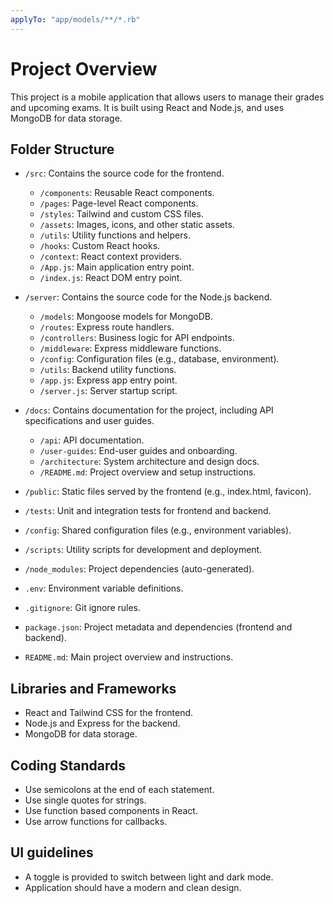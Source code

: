```yaml
---
applyTo: "app/models/**/*.rb"
---
```


# Project Overview

This project is a mobile application that allows users to manage their grades and upcoming exams. It is built using React and Node.js, and uses MongoDB for data storage.

## Folder Structure

- `/src`: Contains the source code for the frontend.
  - `/components`: Reusable React components.
  - `/pages`: Page-level React components.
  - `/styles`: Tailwind and custom CSS files.
  - `/assets`: Images, icons, and other static assets.
  - `/utils`: Utility functions and helpers.
  - `/hooks`: Custom React hooks.
  - `/context`: React context providers.
  - `/App.js`: Main application entry point.
  - `/index.js`: React DOM entry point.

- `/server`: Contains the source code for the Node.js backend.
  - `/models`: Mongoose models for MongoDB.
  - `/routes`: Express route handlers.
  - `/controllers`: Business logic for API endpoints.
  - `/middleware`: Express middleware functions.
  - `/config`: Configuration files (e.g., database, environment).
  - `/utils`: Backend utility functions.
  - `/app.js`: Express app entry point.
  - `/server.js`: Server startup script.

- `/docs`: Contains documentation for the project, including API specifications and user guides.
  - `/api`: API documentation.
  - `/user-guides`: End-user guides and onboarding.
  - `/architecture`: System architecture and design docs.
  - `/README.md`: Project overview and setup instructions.

- `/public`: Static files served by the frontend (e.g., index.html, favicon).

- `/tests`: Unit and integration tests for frontend and backend.

- `/config`: Shared configuration files (e.g., environment variables).

- `/scripts`: Utility scripts for development and deployment.

- `/node_modules`: Project dependencies (auto-generated).

- `.env`: Environment variable definitions.

- `.gitignore`: Git ignore rules.

- `package.json`: Project metadata and dependencies (frontend and backend).

- `README.md`: Main project overview and instructions.

## Libraries and Frameworks

- React and Tailwind CSS for the frontend.
- Node.js and Express for the backend.
- MongoDB for data storage.

## Coding Standards

- Use semicolons at the end of each statement.
- Use single quotes for strings.
- Use function based components in React.
- Use arrow functions for callbacks.

## UI guidelines

- A toggle is provided to switch between light and dark mode.
- Application should have a modern and clean design.
